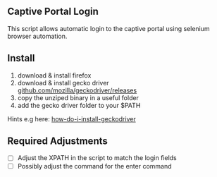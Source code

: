 ## Captive Portal Login

This script allows automatic login to the captive portal using selenium browser automation.

## Install

1. download & install firefox
2. download & install gecko driver [github.com/mozilla/geckodriver/releases](https://github.com/mozilla/geckodriver/releases)
3. copy the unziped binary in a useful folder
4. add the gecko driver folder to your $PATH

Hints e.g here: [how-do-i-install-geckodriver](https://stackoverflow.com/questions/41190989/how-do-i-install-geckodriver)

## Required Adjustments

- [ ] Adjust the XPATH in the script to match the login fields
- [ ] Possibly adjust the command for the enter command
